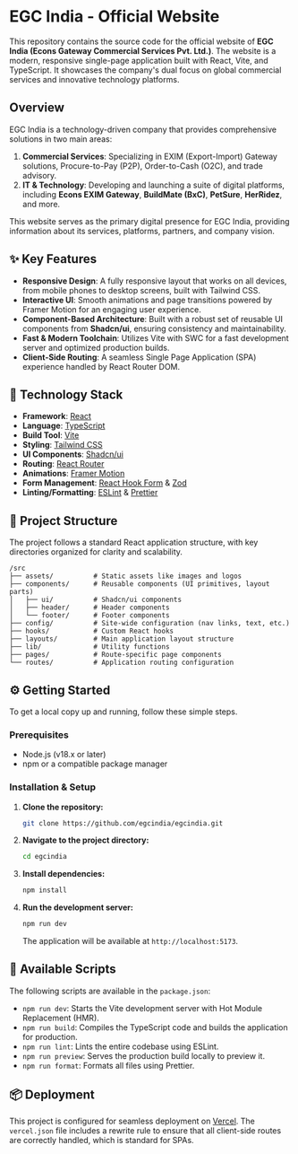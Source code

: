 # EGC India - Official Website

This repository contains the source code for the official website of **EGC India (Econs Gateway Commercial Services Pvt. Ltd.)**. The website is a modern, responsive single-page application built with React, Vite, and TypeScript. It showcases the company's dual focus on global commercial services and innovative technology platforms.

## Overview

EGC India is a technology-driven company that provides comprehensive solutions in two main areas:

1.  **Commercial Services**: Specializing in EXIM (Export-Import) Gateway solutions, Procure-to-Pay (P2P), Order-to-Cash (O2C), and trade advisory.
2.  **IT & Technology**: Developing and launching a suite of digital platforms, including **Econs EXIM Gateway**, **BuildMate (BxC)**, **PetSure**, **HerRidez**, and more.

This website serves as the primary digital presence for EGC India, providing information about its services, platforms, partners, and company vision.

## ✨ Key Features

- **Responsive Design**: A fully responsive layout that works on all devices, from mobile phones to desktop screens, built with Tailwind CSS.
- **Interactive UI**: Smooth animations and page transitions powered by Framer Motion for an engaging user experience.
- **Component-Based Architecture**: Built with a robust set of reusable UI components from **Shadcn/ui**, ensuring consistency and maintainability.
- **Fast & Modern Toolchain**: Utilizes Vite with SWC for a fast development server and optimized production builds.
- **Client-Side Routing**: A seamless Single Page Application (SPA) experience handled by React Router DOM.

## 🚀 Technology Stack

- **Framework**: [React](https://react.dev/)
- **Language**: [TypeScript](https://www.typescriptlang.org/)
- **Build Tool**: [Vite](https://vitejs.dev/)
- **Styling**: [Tailwind CSS](https://tailwindcss.com/)
- **UI Components**: [Shadcn/ui](https://ui.shadcn.com/)
- **Routing**: [React Router](https://reactrouter.com/)
- **Animations**: [Framer Motion](https://www.framer.com/motion/)
- **Form Management**: [React Hook Form](https://react-hook-form.com/) & [Zod](https://zod.dev/)
- **Linting/Formatting**: [ESLint](https://eslint.org/) & [Prettier](https://prettier.io/)

## 📂 Project Structure

The project follows a standard React application structure, with key directories organized for clarity and scalability.

```
/src
├── assets/          # Static assets like images and logos
├── components/      # Reusable components (UI primitives, layout parts)
│   ├── ui/          # Shadcn/ui components
│   ├── header/      # Header components
│   └── footer/      # Footer components
├── config/          # Site-wide configuration (nav links, text, etc.)
├── hooks/           # Custom React hooks
├── layouts/         # Main application layout structure
├── lib/             # Utility functions
├── pages/           # Route-specific page components
└── routes/          # Application routing configuration
```

## ⚙️ Getting Started

To get a local copy up and running, follow these simple steps.

### Prerequisites

- Node.js (v18.x or later)
- npm or a compatible package manager

### Installation & Setup

1.  **Clone the repository:**

    ```sh
    git clone https://github.com/egcindia/egcindia.git
    ```

2.  **Navigate to the project directory:**

    ```sh
    cd egcindia
    ```

3.  **Install dependencies:**

    ```sh
    npm install
    ```

4.  **Run the development server:**
    ```sh
    npm run dev
    ```
    The application will be available at `http://localhost:5173`.

## 📜 Available Scripts

The following scripts are available in the `package.json`:

- `npm run dev`: Starts the Vite development server with Hot Module Replacement (HMR).
- `npm run build`: Compiles the TypeScript code and builds the application for production.
- `npm run lint`: Lints the entire codebase using ESLint.
- `npm run preview`: Serves the production build locally to preview it.
- `npm run format`: Formats all files using Prettier.

## 📦 Deployment

This project is configured for seamless deployment on [Vercel](https://vercel.com). The `vercel.json` file includes a rewrite rule to ensure that all client-side routes are correctly handled, which is standard for SPAs.

